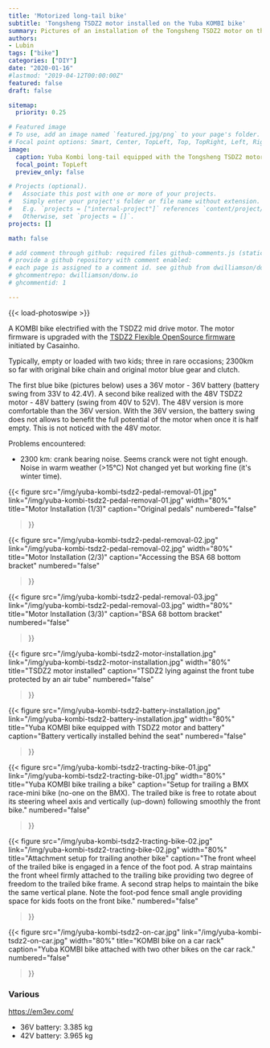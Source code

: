 ```yaml
---
title: 'Motorized long-tail bike'
subtitle: 'Tongsheng TSDZ2 motor installed on the Yuba KOMBI bike'
summary: Pictures of an installation of the Tongsheng TSDZ2 motor on the Yuba KOMBI bike. Modified foot-pods to trail another bike.
authors:
- Lubin
tags: ["bike"]
categories: ["DIY"]
date: "2020-01-16"
#lastmod: "2019-04-12T00:00:00Z"
featured: false
draft: false

sitemap:
  priority: 0.25

# Featured image
# To use, add an image named `featured.jpg/png` to your page's folder.
# Focal point options: Smart, Center, TopLeft, Top, TopRight, Left, Right, BottomLeft, Bottom, BottomRight
image:
  caption: Yuba Kombi long-tail equipped with the Tongsheng TSDZ2 motor
  focal_point: TopLeft
  preview_only: false

# Projects (optional).
#   Associate this post with one or more of your projects.
#   Simply enter your project's folder or file name without extension.
#   E.g. `projects = ["internal-project"]` references `content/project/deep-learning/index.md`.
#   Otherwise, set `projects = []`.
projects: []

math: false

# add comment through github: required files github-comments.js (static/js) and comments.html (partial)
# provide a github repository with comment enabled:
# each page is assigned to a comment id. see github from dwilliamson/donw.io
# ghcommentrepo: dwilliamson/donw.io
# ghcommentid: 1

---
```


<!-- Enable Photo Swipe + gallery features -->
{{< load-photoswipe >}}

A KOMBI bike electrified with the TSDZ2 mid drive motor. 
The motor firmware is upgraded with the [TSDZ2 Flexible OpenSource firmware](https://github.com/OpenSource-EBike-firmware/TSDZ2_wiki/wiki) initiated by Casainho.

Typically, empty or loaded with two kids; three in rare occasions; 2300km so far with original bike chain and original motor blue gear and clutch.

The first blue bike (pictures below) uses a 36V motor - 36V battery (battery swing from 33V to 42.4V). A second bike realized with the 48V TSDZ2 motor - 48V battery (swing from 40V to 52V).
The 48V version is more comfortable than the 36V version. With the 36V version, the battery swing does not allows to benefit the full potential of the motor when once it is half empty. This is not noticed with the 48V motor.


Problems encountered:
  - 2300 km: crank bearing noise.
    Seems cranck were not tight enough. Noise in warm weather (>15°C) Not changed yet but working fine (it's winter time).


{{< figure 
src="/img/yuba-kombi-tsdz2-pedal-removal-01.jpg"
link="/img/yuba-kombi-tsdz2-pedal-removal-01.jpg"
width="80%"
title="Motor Installation (1/3)"
caption="Original pedals"
numbered="false"
>}}

{{< figure 
src="/img/yuba-kombi-tsdz2-pedal-removal-02.jpg"
link="/img/yuba-kombi-tsdz2-pedal-removal-02.jpg"
width="80%"
title="Motor Installation (2/3)"
caption="Accessing the BSA 68 bottom bracket"
numbered="false"
>}}

{{< figure 
src="/img/yuba-kombi-tsdz2-pedal-removal-03.jpg"
link="/img/yuba-kombi-tsdz2-pedal-removal-03.jpg"
width="80%"
title="Motor Installation (3/3)"
caption="BSA 68 bottom bracket"
numbered="false"
>}}

{{< figure 
src="/img/yuba-kombi-tsdz2-motor-installation.jpg"
link="/img/yuba-kombi-tsdz2-motor-installation.jpg"
width="80%"
title="TSDZ2 motor installed"
caption="TSDZ2 lying against the front tube protected by an air tube"
numbered="false"
>}}

{{< figure 
src="/img/yuba-kombi-tsdz2-battery-installation.jpg"
link="/img/yuba-kombi-tsdz2-battery-installation.jpg"
width="80%"
title="Yuba KOMBI bike equipped with TSDZ2 motor and battery"
caption="Battery vertically installed behind the seat"
numbered="false"
>}}

{{< figure 
src="/img/yuba-kombi-tsdz2-tracting-bike-01.jpg"
link="/img/yuba-kombi-tsdz2-tracting-bike-01.jpg"
width="80%"
title="Yuba KOMBI bike trailing a bike"
caption="Setup for trailing a BMX race-mini bike (no-one on the BMX). The trailed bike is free to rotate about its steering wheel axis and vertically (up-down) following smoothly the front bike."
numbered="false"
>}}

{{< figure 
src="/img/yuba-kombi-tsdz2-tracting-bike-02.jpg"
link="/img/yuba-kombi-tsdz2-tracting-bike-02.jpg"
width="80%"
title="Attachment setup for trailing another bike"
caption="The front wheel of the trailed bike is engaged in a fence of the foot pod. A strap maintains the front wheel firmly attached to the trailing bike providing two degree of freedom to the trailed bike frame. A second strap helps to maintain the bike the same vertical plane. Note the foot-pod fence small angle providing space for kids foots on the front bike."
numbered="false"
>}}

{{< figure 
src="/img/yuba-kombi-tsdz2-on-car.jpg"
link="/img/yuba-kombi-tsdz2-on-car.jpg"
width="80%"
title="KOMBI bike on a car rack"
caption="Yuba KOMBI bike attached with two other bikes on the car rack."
numbered="false"
>}}


### Various 

https://em3ev.com/

- 36V battery: 3.385 kg
- 42V battery: 3.965 kg
